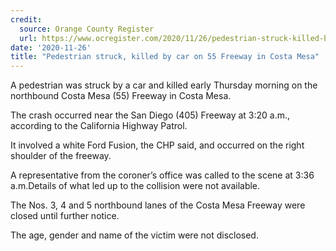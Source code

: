 ```yaml
---
credit:
  source: Orange County Register
  url: https://www.ocregister.com/2020/11/26/pedestrian-struck-killed-by-car-on-55-freeway-in-costa-mesa/
date: '2020-11-26'
title: "Pedestrian struck, killed by car on 55 Freeway in Costa Mesa"
---
```

A pedestrian was struck by a car and killed early Thursday morning on the northbound Costa Mesa (55) Freeway in Costa Mesa.

The crash occurred near the San Diego (405) Freeway at 3:20 a.m., according to the California Highway Patrol.

It involved a white Ford Fusion, the CHP said, and occurred on the right shoulder of the freeway.

A representative from the coroner’s office was called to the scene at 3:36 a.m.Details of what led up to the collision were not available.

The Nos. 3, 4 and 5 northbound lanes of the Costa Mesa Freeway were closed until further notice.

The age, gender and name of the victim were not disclosed.
